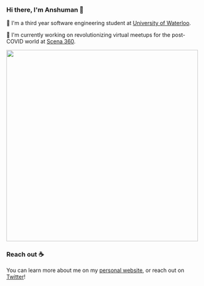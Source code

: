 ### Hi there, I'm Anshuman 👋


:book: I'm a third year software engineering student at [University of Waterloo](https://uwaterloo.ca).

:rocket: I'm currently working on revolutionizing virtual meetups  for the post-COVID world at [Scena 360](https://links.scena360.com/A4txFi).

<img src="https://storage.googleapis.com/scena-cdn-assets/landing-images/scena-og-image.png" width="500" />

### Reach out :coffee:

You can learn more about me on my [personal website](https://anshumanbanka.com), or reach out on [Twitter](https://twitter.com/abanka27)!
